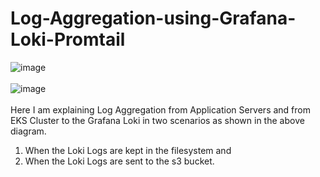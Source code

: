 # Log-Aggregation-using-Grafana-Loki-Promtail
![image](https://github.com/user-attachments/assets/e2534b97-ef3e-4d28-9d65-2e2e5462d0ec)
<br></br>
![image](https://github.com/user-attachments/assets/72b51dbb-b5b4-4d21-a0b0-bc66158bf709)
<br></br>
Here I am explaining Log Aggregation from Application Servers and from EKS Cluster to the Grafana Loki in two scenarios as shown in the above diagram.
1. When the Loki Logs are kept in the filesystem and
2. When the Loki Logs are sent to the s3 bucket. 
